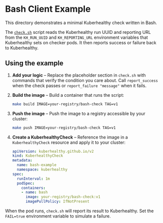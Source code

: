 # Bash Client Example

This directory demonstrates a minimal Kuberhealthy check written in Bash.

The [`check.sh`](check.sh) script reads the Kuberhealthy run UUID and reporting URL from the `KH_RUN_UUID` and `KH_REPORTING_URL` environment variables that Kuberhealthy sets on checker pods. It then reports success or failure back to Kuberhealthy.

## Using the example

1. **Add your logic** – Replace the placeholder section in `check.sh` with commands that verify the condition you care about. Call `report_success` when the check passes or `report_failure "message"` when it fails.
2. **Build the image** – Build a container that runs the script:

   ```sh
   make build IMAGE=your-registry/bash-check TAG=v1
   ```

3. **Push the image** – Push the image to a registry accessible by your cluster:

   ```sh
   make push IMAGE=your-registry/bash-check TAG=v1
   ```

4. **Create a KuberhealthyCheck** – Reference the image in a `KuberhealthyCheck` resource and apply it to your cluster:

   ```yaml
   apiVersion: kuberhealthy.github.io/v2
   kind: KuberhealthyCheck
   metadata:
     name: bash-example
     namespace: kuberhealthy
   spec:
     runInterval: 1m
     podSpec:
       containers:
       - name: bash
         image: your-registry/bash-check:v1
         imagePullPolicy: IfNotPresent
   ```

When the pod runs, `check.sh` will report its result to Kuberhealthy. Set the `FAIL=true` environment variable to simulate a failure.
